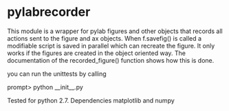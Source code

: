 pylabrecorder
=============

This module is a wrapper for pylab figures and other objects that records all actions sent to the figure and ax objects. 
When f.savefig() is called a modifiable script is saved in parallel which can recreate the figure.
It only works if the figures are created in the object oriented way. The documentation of the recorded_figure() function
shows how this is done.

you can run the unittests by calling 

prompt> python \_\_init\_\_.py

Tested for python 2.7. Dependencies matplotlib and numpy
